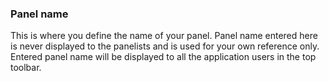 ### Panel name
This is where you define the name of your panel. Panel name entered here is never displayed to the panelists and is used for your own reference only. Entered panel name will be displayed to all the application users in the top toolbar.
